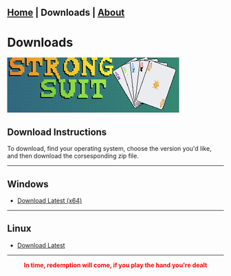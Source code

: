 ## [Home](HomePage.md) | **Downloads** | [About](AboutPage.md) 

# Downloads
![Strong Suit Banner](Strong%20Suit%20Banner.png)

## Download Instructions

To download, find your operating system, choose the version you'd like, and then download the corsesponding zip file.

---

## Windows

- [Download Latest (x64)](StrongSuitLatest.zip)

---

## Linux

- [Download Latest ](StrongSuitLatest.zip)

---

<p align="center" style="color:Red"><Strong>In time, redemption will come, if you play the hand you're dealt</Strong></p>
